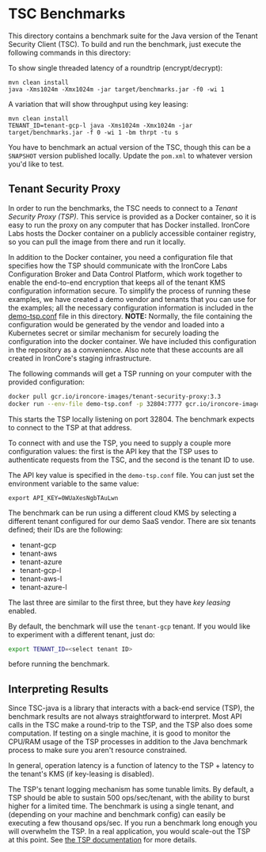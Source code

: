 # TSC Benchmarks

This directory contains a benchmark suite for the Java version of the Tenant Security Client (TSC).
To build and run the benchmark, just execute the following commands in this directory:

To show single threaded latency of a roundtrip (encrypt/decrypt):
```
mvn clean install
java -Xms1024m -Xmx1024m -jar target/benchmarks.jar -f0 -wi 1
```

A variation that will show throughput using key leasing:
```
mvn clean install
TENANT_ID=tenant-gcp-l java -Xms1024m -Xmx1024m -jar target/benchmarks.jar -f 0 -wi 1 -bm thrpt -tu s
```

You have to benchmark an actual version of the TSC, though this can be a `SNAPSHOT` version published locally.
Update the `pom.xml` to whatever version you'd like to test.


## Tenant Security Proxy

In order to run the benchmarks, the TSC needs to connect to a _Tenant Security Proxy (TSP)_.
This service is provided as a Docker container, so it is easy to run the proxy on any computer that has Docker
installed. IronCore Labs hosts the Docker container on a publicly accessible container registry, so you can pull
the image from there and run it locally.

In addition to the Docker container, you need a configuration file that specifies how the TSP should communicate
with the IronCore Labs Configuration Broker and Data Control Platform, which work together to enable the end-to-end
encryption that keeps all of the tenant KMS configuration information secure. To simplify the process of running
these examples, we have created a demo vendor and tenants that you can use for the examples; all the necessary
configuration information is included in the [demo-tsp.conf](demo-tsp.conf) file in this directory.
**NOTE:** Normally, the file containing the configuration would be generated by the vendor and loaded into a
Kubernetes secret or similar mechanism for securely loading the configuration into the docker container. We
have included this configuration in the repository as a convenience. Also note that these accounts are all
created in IronCore's staging infrastructure.

The following commands will get a TSP running on your computer with the provided configuration:

```bash
docker pull gcr.io/ironcore-images/tenant-security-proxy:3.3
docker run --env-file demo-tsp.conf -p 32804:7777 gcr.io/ironcore-images/tenant-security-proxy:3.3
```

This starts the TSP locally listening on port 32804. The benchmark expects to connect to the TSP at that address.

To connect with and use the TSP, you need to supply a couple more configuration values:
the first is the API key that the TSP uses to authenticate requests from the TSC,
and the second is the tenant ID to use.

The API key value is specified in the `demo-tsp.conf` file. You can just set the environment variable to the
same value:

`export API_KEY=0WUaXesNgbTAuLwn`

The benchmark can be run using a different cloud KMS by selecting a different tenant configured for our demo SaaS vendor.
There are six tenants defined; their IDs are the following:

- tenant-gcp
- tenant-aws
- tenant-azure
- tenant-gcp-l
- tenant-aws-l
- tenant-azure-l

The last three are similar to the first three, but they have _key leasing_ enabled.

By default, the benchmark will use the `tenant-gcp` tenant. If you would like to experiment with a different tenant, just do:

```bash
export TENANT_ID=<select tenant ID>
```

before running the benchmark.

## Interpreting Results

Since TSC-java is a library that interacts with a back-end service (TSP), the benchmark results are not always straightforward to interpret. Most API calls in the TSC make a round-trip to the TSP, and the TSP also does some computation. If testing on a single machine, it is good to monitor the CPU/RAM usage of the TSP processes in addition to the Java benchmark process to make sure you aren't resource constrained.

In general, operation latency is a function of latency to the TSP + latency to the tenant's KMS (if key-leasing is disabled). 

The TSP's tenant logging mechanism has some tunable limits. By default, a TSP should be able to sustain 500 ops/sec/tenant, with the ability to burst higher for a limited time. The benchmark is using a single tenant, and (depending on your machine and benchmark config) can easily be executing a few thousand ops/sec. If you run a benchmark long enough you will overwhelm the TSP. In a real application, you would scale-out the TSP at this point. See [the TSP documentation](https://ironcorelabs.com/docs/saas-shield/tenant-security-proxy/overview/) for more details.
